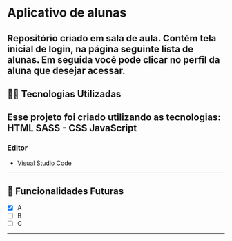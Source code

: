 # Aplicativo de alunas
Repositório criado em sala de aula. 
Contém tela inicial de login, na página seguinte lista de alunas. 
Em seguida você pode clicar no perfil da aluna que desejar acessar. 
---
## 👨‍💻️ Tecnologias Utilizadas
Esse projeto foi criado utilizando as tecnologias:
HTML 
SASS - CSS 
JavaScript 
- 
### Editor
- [Visual Studio Code](https://code.visualstudio.com/)
---
## 🔮 Funcionalidades Futuras
- [x] A
- [ ] B
- [ ] C
---
